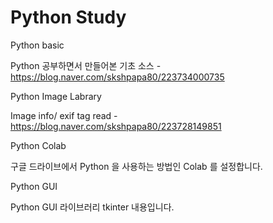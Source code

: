 # Python Study

Python basic

Python 공부하면서 만들어본 기초 소스 - https://blog.naver.com/skshpapa80/223734000735

Python Image Labrary 

Image info/ exif tag read - https://blog.naver.com/skshpapa80/223728149851

Python Colab

구글 드라이브에서 Python 을 사용하는 방법인 Colab 를 설정합니다. 



Python GUI

Python GUI 라이브러리 tkinter 내용입니다. 


